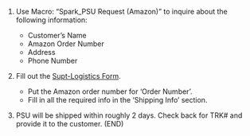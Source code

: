 1.  Use Macro: “Spark_PSU Request (Amazon)” to inquire about the following information:
	-   Customer’s Name
	-   Amazon Order Number
	-   Address
	-   Phone Number

2.  Fill out the [Supt-Logistics Form](https://docs.google.com/forms/d/e/1FAIpQLSdd0Hei0HZSqwf_bzUTIdutMvE_a_N2VGuOc5fta-jwun69PA/viewform?fbzx=4036418607483484801). 

	-   Put the Amazon order number for ‘Order Number’.
	-   Fill in all the required info in the ‘Shipping Info’ section. 

3.  PSU will be shipped within roughly 2 days. Check back for TRK# and provide it to the customer. (END)